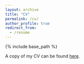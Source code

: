 ```yaml
---
layout: archive
title: "CV"
permalink: /cv/
author_profile: true
redirect_from:
  - /resume
---
```


{% include base_path %}

A copy of my CV can be found [here](https://tobiasnowacki.github.io/files/CV_tobias_nowack).